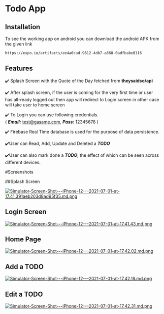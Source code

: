 
# Todo App 


## Installation

To see the working app on android you can download the android APK from the given link

```bash
https://expo.io/artifacts/ee4a0cad-9612-4db7-a868-0adfbabe8116
```

## Features

✔️ Splash Screen with the Quote of the Day fetched from **theysaidso/api** 

✔️ After splash screen, if the user is coming for the very first time or user has all-ready logged out then app will redirect to Login screen in other case will take user to home screen

✔️ To Login you can use following credentials.\
( ***Email:*** test@gasame.com, ***Pass:*** 12345678 )


✔️ Firebase Real Time database is used for the purpose of data persistence.

✔️User can Read, Add, Update and Deleted a ***TODO***

✔️User can also mark done a ***TODO***, the effect of which can be seen across different devices.

#Screenshots

##Splash Screen

[![Simulator-Screen-Shot---iPhone-12---2021-07-01-at-17.41.391aeb203d8ad95f35.md.png](https://s6.gifyu.com/images/Simulator-Screen-Shot---iPhone-12---2021-07-01-at-17.41.391aeb203d8ad95f35.md.png)](https://gifyu.com/image/AjCw)

## Login Screen

[![Simulator-Screen-Shot---iPhone-12---2021-07-01-at-17.41.43.md.png](https://s6.gifyu.com/images/Simulator-Screen-Shot---iPhone-12---2021-07-01-at-17.41.43.md.png)](https://gifyu.com/image/Aj06)


## Home Page 

[![Simulator-Screen-Shot---iPhone-12---2021-07-01-at-17.42.02.md.png](https://s6.gifyu.com/images/Simulator-Screen-Shot---iPhone-12---2021-07-01-at-17.42.02.md.png)](https://gifyu.com/image/AjCY)

## Add a TODO

[![Simulator-Screen-Shot---iPhone-12---2021-07-01-at-17.42.18.md.png](https://s6.gifyu.com/images/Simulator-Screen-Shot---iPhone-12---2021-07-01-at-17.42.18.md.png)](https://gifyu.com/image/AjFb)

## Edit a TODO

[![Simulator-Screen-Shot---iPhone-12---2021-07-01-at-17.42.31.md.png](https://s6.gifyu.com/images/Simulator-Screen-Shot---iPhone-12---2021-07-01-at-17.42.31.md.png)](https://gifyu.com/image/AjF3)







